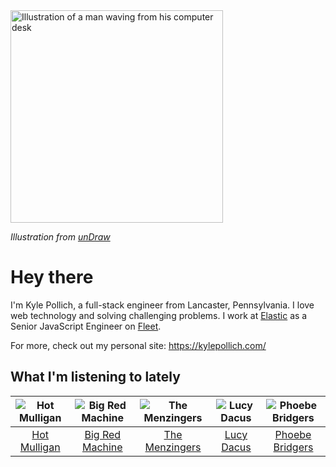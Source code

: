 <img src="https://user-images.githubusercontent.com/6766512/87306713-6f79d900-c4e6-11ea-989a-3242cbfc50c2.png" alt="Illustration of a man waving from his computer desk" height="340" />

_Illustration from [unDraw](https://undraw.co/)_

# Hey there

I'm Kyle Pollich, a full-stack engineer from Lancaster, Pennsylvania. I love web technology and solving challenging problems.
I work at [Elastic](https://www.elastic.co/) as a Senior JavaScript Engineer on [Fleet](https://www.elastic.co/guide/en/fleet/current/fleet-overview.html).

For more, check out my personal site: https://kylepollich.com/

## What I'm listening to lately

<!-- begin artists -->
  |![Hot Mulligan](https://i.scdn.co/image/ab6761610000f178ee0afe7cc83d3700ef6200b9)|![Big Red Machine](https://i.scdn.co/image/ab6761610000f1787ef9466b2e408a35a3b2f72f)|![The Menzingers](https://i.scdn.co/image/ab6761610000f178498bbee152e9598c134823a7)|![Lucy Dacus](https://i.scdn.co/image/ab6761610000f178c6edcb6e244bd2842ea81e4b)|![Phoebe Bridgers](https://i.scdn.co/image/ab6761610000f178626686e362d30246e816cc5b)|
  |:---:|:---:|:---:|:---:|:---:|
  |[Hot Mulligan](https://open.spotify.com/artist/1lKZzN2d4IqiEYxyECIEHI)|[Big Red Machine](https://open.spotify.com/artist/7gXy60xRcwYujBFoYHnR2O)|[The Menzingers](https://open.spotify.com/artist/7HWFXU9pHBj0u58yoRwwOJ)|[Lucy Dacus](https://open.spotify.com/artist/07D1Bjaof0NFlU32KXiqUP)|[Phoebe Bridgers](https://open.spotify.com/artist/1r1uxoy19fzMxunt3ONAkG)|
<!-- end artists -->
